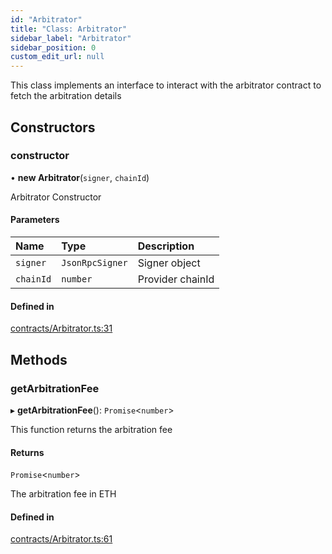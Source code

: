 ```yaml
---
id: "Arbitrator"
title: "Class: Arbitrator"
sidebar_label: "Arbitrator"
sidebar_position: 0
custom_edit_url: null
---
```


This class implements an interface to interact with the arbitrator contract
to fetch the arbitration details

## Constructors

### constructor

• **new Arbitrator**(`signer`, `chainId`)

Arbitrator Constructor

#### Parameters

| Name | Type | Description |
| :------ | :------ | :------ |
| `signer` | `JsonRpcSigner` | Signer object |
| `chainId` | `number` | Provider chainId |

#### Defined in

[contracts/Arbitrator.ts:31](https://github.com/safient/safient-claims-js/blob/3387f49/src/contracts/Arbitrator.ts#L31)

## Methods

### getArbitrationFee

▸ **getArbitrationFee**(): `Promise`<`number`\>

This function returns the arbitration fee

#### Returns

`Promise`<`number`\>

The arbitration fee in ETH

#### Defined in

[contracts/Arbitrator.ts:61](https://github.com/safient/safient-claims-js/blob/3387f49/src/contracts/Arbitrator.ts#L61)
